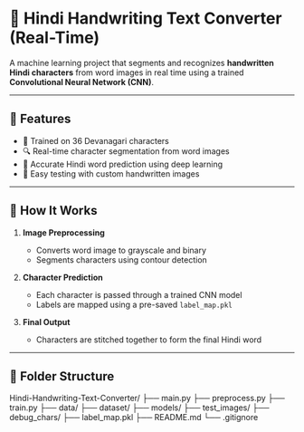 # 📝 Hindi Handwriting Text Converter (Real-Time)

A machine learning project that segments and recognizes **handwritten Hindi characters** from word images in real time using a trained **Convolutional Neural Network (CNN)**.

---

## 🚀 Features

- 🧠 Trained on 36 Devanagari characters
- 🔍 Real-time character segmentation from word images
- 🧾 Accurate Hindi word prediction using deep learning
- 📸 Easy testing with custom handwritten images

---

## 🧪 How It Works

1. **Image Preprocessing**
   - Converts word image to grayscale and binary
   - Segments characters using contour detection

2. **Character Prediction**
   - Each character is passed through a trained CNN model
   - Labels are mapped using a pre-saved `label_map.pkl`

3. **Final Output**
   - Characters are stitched together to form the final Hindi word

---

## 📂 Folder Structure

Hindi-Handwriting-Text-Converter/
├── main.py 
├── preprocess.py 
├── train.py 
├── data/ 
├── dataset/
├── models/ 
├── test_images/
├── debug_chars/ 
├── label_map.pkl 
├── README.md 
└── .gitignore

